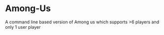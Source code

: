 # Among-Us
A command line based version of Among us which supports >6 players and only 1 user player
